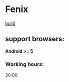 # Fenix
[build](https://fenilux.io)

## support browsers:
**Android >= 5**

### Working hours:
30:00